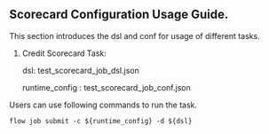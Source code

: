 ## Scorecard Configuration Usage Guide.

This section introduces the dsl and conf for usage of different tasks.

1. Credit Scorecard Task:

    dsl: test_scorecard_job_dsl.json

    runtime_config : test_scorecard_job_conf.json

Users can use following commands to run the task.

    flow job submit -c ${runtime_config} -d ${dsl}
